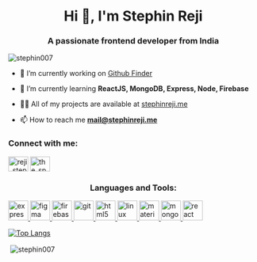 <h1 align="center">Hi 👋, I'm Stephin Reji</h1>
<h3 align="center">A passionate frontend developer from India</h3>

<p align="left"> <img src="https://komarev.com/ghpvc/?username=stephin007" alt="stephin007" /> </p>

- 🔭 I’m currently working on [Github Finder](https://github.com/stephin007/githubfinder)

- 🌱 I’m currently learning **ReactJS, MongoDB, Express, Node, Firebase**

- 👨‍💻 All of my projects are available at [stephinreji.me](stephinreji.me)

- 📫 How to reach me **mail@stephinreji.me**

<p align="left">
<h3 align="left">Connect with me:</h3>
<a href="https://twitter.com/reji_stephin" target="blank"><img align="center" src="https://cdn.jsdelivr.net/npm/simple-icons@3.0.1/icons/twitter.svg" alt="reji_stephin" height="30" width="40" /></a>
<a href="https://instagram.com/the_spectacled_one" target="blank"><img align="center" src="https://cdn.jsdelivr.net/npm/simple-icons@3.0.1/icons/instagram.svg" alt="the_spectacled_one" height="30" width="40" /></a>
</p>

<h3 align="center">Languages and Tools:</h3>
<p align="left"> <a href="https://expressjs.com" target="_blank"> <img src="https://devicons.github.io/devicon/devicon.git/icons/express/express-original-wordmark.svg" alt="express" width="40" height="40"/> </a> <a href="https://www.figma.com/" target="_blank"> <img src="https://www.vectorlogo.zone/logos/figma/figma-icon.svg" alt="figma" width="40" height="40"/> </a> <a href="https://firebase.google.com/" target="_blank"> <img src="https://www.vectorlogo.zone/logos/firebase/firebase-icon.svg" alt="firebase" width="40" height="40"/> </a> <a href="https://git-scm.com/" target="_blank"> <img src="https://www.vectorlogo.zone/logos/git-scm/git-scm-icon.svg" alt="git" width="40" height="40"/> </a> <a href="https://www.w3.org/html/" target="_blank"> <img src="https://devicons.github.io/devicon/devicon.git/icons/html5/html5-original-wordmark.svg" alt="html5" width="40" height="40"/> </a> <a href="https://www.linux.org/" target="_blank"> <img src="https://devicons.github.io/devicon/devicon.git/icons/linux/linux-original.svg" alt="linux" width="40" height="40"/> </a> <a href="https://materializecss.com/" target="_blank"> <img src="https://raw.githubusercontent.com/prplx/svg-logos/5585531d45d294869c4eaab4d7cf2e9c167710a9/svg/materialize.svg" alt="materialize" width="40" height="40"/> </a> <a href="https://www.mongodb.com/" target="_blank"> <img src="https://devicons.github.io/devicon/devicon.git/icons/mongodb/mongodb-original-wordmark.svg" alt="mongodb" width="40" height="40"/> </a> <a href="https://reactjs.org/" target="_blank"> <img src="https://devicons.github.io/devicon/devicon.git/icons/react/react-original-wordmark.svg" alt="react" width="40" height="40"/> </a> </p>

[![Top Langs](https://github-readme-stats.vercel.app/api/top-langs/?username=stephin007)](https://github.com/stephin007/github-readme-stats)

<p>&nbsp;<img align="center" src="https://github-readme-stats.vercel.app/api?username=stephin007&show_icons=true&count_private=true&theme=tokyonight" alt="stephin007" /></p>
